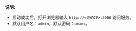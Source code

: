 <!-- 这里写应用的【make命令的备注信息】位于文档最后端 -->
<!-- 示例
**说明:**

- 启动成功后，打开浏览器输入 `http://<你的IP>:8080` 访问管理后台
- 默认用户名：`admin`，默认密码：`spug.dev`
- [VERSION]({{APP_GIT_URL}}/blob/main/VERSION) 文件中详细的定义了Makefile可以操作的版本
- [docker-compose.yml]({{APP_GIT_URL}}/blob/main/docker-compose.yml)
-->

**说明:**

- 启动成功后，打开浏览器输入 `http://<你的IP>:3000` 访问服务。
- 默认用户名：`admin`，默认密码：`umami`。
